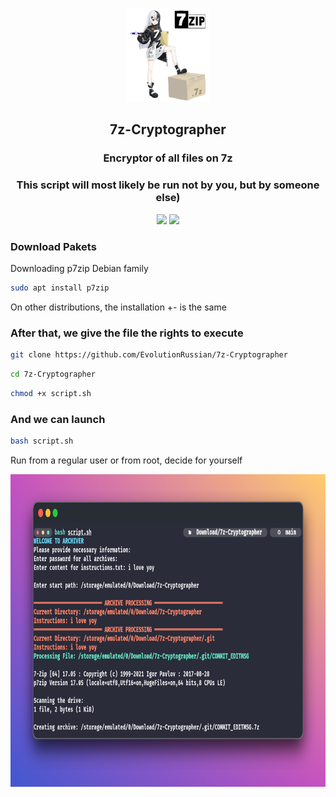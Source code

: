 <p align="center">
  <img src="image/logo.png" height="150">
</p>

<h2 align="center">7z-Cryptographer</h2>

<h3 align="center"> Encryptor of all files on 7z </h3>
<h3 align="center"> This script will most likely be run not by you, but by someone else) </h3>

<p align="center">
  <a href="https://www.gnu.org/software/bash/"><img src="https://img.shields.io/badge/Bash-%23121011.svg?style=for-the-badge&logo=gnu-bash&logoColor=white"></a>
  <a href="https://www.linux.org"><img src="https://img.shields.io/badge/Linux-%23FCC624?style=for-the-badge&logo=linux&logoColor=black"></a>
</p>


### Download Pakets

Downloading p7zip Debian family 

```bash
sudo apt install p7zip
```

On other distributions, the installation +- is the same

### After that, we give the file the rights to execute

```bash
git clone https://github.com/EvolutionRussian/7z-Cryptographer
```
```bash
cd 7z-Cryptographer
```
```bash
chmod +x script.sh
```

### And we can launch

```bash
bash script.sh
```

Run from a regular user or from root, decide for yourself

<img src="/image/1.png" height="500">

